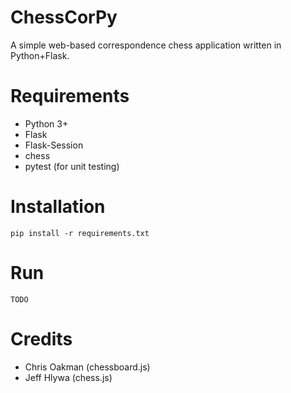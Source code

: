 ChessCorPy
====================
A simple web-based correspondence chess application written in Python+Flask.

Requirements
============
* Python 3+
* Flask
* Flask-Session
* chess
* pytest (for unit testing)

Installation
============
```pip install -r requirements.txt```

Run
===
```TODO```

Credits
=======
* Chris Oakman (chessboard.js)
* Jeff Hlywa (chess.js)
